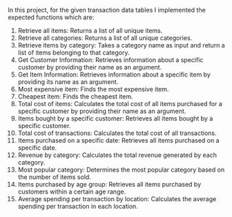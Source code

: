 In this project, for the given transaction data tables I implemented the expected functions which are:
1. Retrieve all items: Returns a list of all unique items. 
2. Retrieve all categories: Returns a list of all unique categories. 
3. Retrieve items by category: Takes a category name as input and return a list of items belonging 
to that category. 
4. Get Customer Information: Retrieves information about a specific customer by providing their 
name as an argument. 
5. Get Item Information: Retrieves information about a specific item by providing its name as an 
argument. 
6. Most expensive item: Finds the most expensive item. 
7. Cheapest item: Finds the cheapest item. 
8. Total cost of items: Calculates the total cost of all items purchased for a specific customer by 
providing their name as an argument. 
9. Items bought by a specific customer: Retrieves all items bought by a specific customer. 
10. Total cost of transactions: Calculates the total cost of all transactions.
11. Items purchased on a specific date: Retrieves all items purchased on a specific date. 
12. Revenue by category: Calculates the total revenue generated by each category. 
13. Most popular category: Determines the most popular category based on the number of items 
sold. 
14. Items purchased by age group: Retrieves all items purchased by customers within a certain age 
range. 
15. Average spending per transaction by location: Calculates the average spending per transaction 
in each location.
